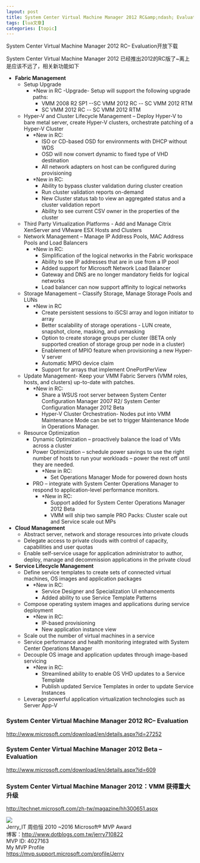 ```yaml
---
layout: post
title: System Center Virtual Machine Manager 2012 RC&amp;ndash; Evaluation开放下载 
tags: [lua文章]
categories: [topic]
---
```

System Center Virtual Machine Manager 2012 RC– Evaluation开放下载

  

System Center Virtual Machine Manager 2012 已经推出2012的RC版了~离上是应该不远了，相关新功能如下

  * **Fabric Management**
    * Setup Upgrade 
      * *New in RC -Upgrade- Setup will support the following upgrade paths: 
        * VMM 2008 R2 SP1 --SC VMM 2012 RC -- SC VMM 2012 RTM 
        * SC VMM 2012 RC -- SC VMM 2012 RTM
    * Hyper-V and Cluster Lifecycle Management – Deploy Hyper-V to bare metal server, create Hyper-V clusters, orchestrate patching of a Hyper-V Cluster 
      * *New in RC: 
        * ISO or CD-based OSD for environments with DHCP without WDS 
        * OSD will now convert dynamic to fixed type of VHD destination 
        * All network adapters on host can be configured during provisioning
      * *New in RC: 
        * Ability to bypass cluster validation during cluster creation 
        * Run cluster validation reports on-demand 
        * New Cluster status tab to view an aggregated status and a cluster validation report 
        * Ability to see current CSV owner in the properties of the cluster
    * Third Party Virtualization Platforms - Add and Manage Citrix XenServer and VMware ESX Hosts and Clusters 
    * Network Management – Manage IP Address Pools, MAC Address Pools and Load Balancers 
      * *New in RC: 
        * Simplification of the logical networks in the Fabric workspace 
        * Ability to see IP addresses that are in use from a IP pool 
        * Added support for Microsoft Network Load Balancer 
        * Gateway and DNS are no longer mandatory fields for logical networks 
        * Load balancer can now support affinity to logical networks
    * Storage Management – Classify Storage, Manage Storage Pools and LUNs 
      * *New in RC 
        * Create persistent sessions to iSCSI array and logon initiator to array 
        * Better scalability of storage operations - LUN create, snapshot, clone, masking, and unmasking 
        * Option to create storage groups per cluster (BETA only supported creation of storage group per node in a cluster) 
        * Enablement of MPIO feature when provisioning a new Hyper-V server 
        * Automatic MPIO device claim 
        * Support for arrays that implement OnePortPerView
    * Update Management- Keep your VMM Fabric Servers (VMM roles, hosts, and clusters) up-to-date with patches. 
      * *New in RC: 
        * Share a WSUS root server between System Center Configuration Manager 2007 R2/ System Center Configuration Manager 2012 Beta 
        * Hyper-V Cluster Orchestration- Nodes put into VMM Maintenance Mode can be set to trigger Maintenance Mode in Operations Manager.
    * Resource Optimization 
      * Dynamic Optimization – proactively balance the load of VMs across a cluster 
      * Power Optimization – schedule power savings to use the right number of hosts to run your workloads – power the rest off until they are needed. 
        * *New in RC: 
          * Set Operations Manager Mode for powered down hosts
      * PRO – integrate with System Center Operations Manager to respond to application-level performance monitors. 
        * *New in RC: 
          * Support added for System Center Operations Manager 2012 Beta 
          * VMM will ship two sample PRO Packs: Cluster scale out and Service scale out MPs
  * **Cloud Management**
    * Abstract server, network and storage resources into private clouds 
    * Delegate access to private clouds with control of capacity, capabilities and user quotas 
    * Enable self-service usage for application administrator to author, deploy, manage and decommission applications in the private cloud
  * **Service Lifecycle Management**
    * Define service templates to create sets of connected virtual machines, OS images and application packages 
      * *New in RC: 
        * Service Designer and Specialization UI enhancements 
        * Added ability to use Service Template Patterns
    * Compose operating system images and applications during service deployment 
      * *New in RC: 
        * IP-based provisioning 
        * New application instance view
    * Scale out the number of virtual machines in a service 
    * Service performance and health monitoring integrated with System Center Operations Manager 
    * Decouple OS image and application updates through image-based servicing 
      * *New in RC: 
        * Streamlined ability to enable OS VHD updates to a Service Template 
        * Publish updated Service Templates in order to update Service Instances
    * Leverage powerful application virtualization technologies such as Server App-V

### System Center Virtual Machine Manager 2012 RC– Evaluation

http://www.microsoft.com/download/en/details.aspx?id=27252

### System Center Virtual Machine Manager 2012 Beta – Evaluation

http://www.microsoft.com/download/en/details.aspx?id=609

###

### System Center Virtual Machine Manager 2012：VMM 获得重大升级

http://technet.microsoft.com/zh-tw/magazine/hh300651.aspx

![](https://img.dazhuanlan.com/2019/11/25/5ddba7c7ce7ca.gif)  
Jerry_IT 周伯恒 2010 ~2016 Microsoft® MVP Award  
博客：http://www.dotblogs.com.tw/jerry710822  
MVP ID: 4027163  
My MVP Profile  
https://mvp.support.microsoft.com/profile/Jerry